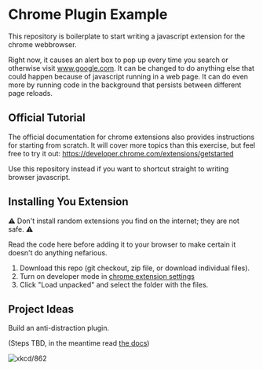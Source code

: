 Chrome Plugin Example
=====================

This repository is boilerplate to start writing a javascript extension for the chrome webbrowser.

Right now, it causes an alert box to pop up every time you search or otherwise visit www.google.com.  It can be changed to do anything else that could happen because of javascript running in a web page.  It can do even more by running code in the background that persists between different page reloads.

Official Tutorial
-----------------
The official documentation for chrome extensions also provides instructions for starting from scratch.  It will cover more topics than this exercise, but feel free to try it out: https://developer.chrome.com/extensions/getstarted

Use this repository instead if you want to shortcut straight to writing browser javascript.

Installing You Extension
------------------------

⚠️ Don't install random extensions you find on the internet; they are not safe. ⚠️

Read the code here before adding it to your browser to make certain it doesn't do anything nefarious.

1. Download this repo (git checkout, zip file, or download individual files).
2. Turn on developer mode in [chrome extension settings](chrome://extensions/)
3. Click "Load unpacked" and select the folder with the files.

Project Ideas
-------------
Build an anti-distraction plugin.

(Steps TBD, in the meantime read [the docs](https://developer.chrome.com/extensions/overview))

![xkcd/862](https://imgs.xkcd.com/comics/let_go.png)
